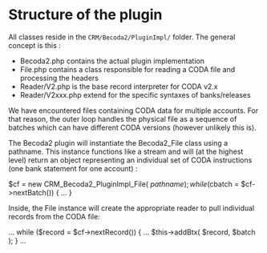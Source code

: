 # Structure of the plugin

All classes reside in the `CRM/Becoda2/PluginImpl/` folder. The general concept is this :

* Becoda2.php contains the actual plugin implementation
* File.php contains a class responsible for reading a CODA file and processing the headers
* Reader/V2.php is the base record interpreter for CODA v2.x
* Reader/V2xxx.php extend for the specific syntaxes of banks/releases

We have encountered files containing CODA data for multiple accounts. For that reason, the outer loop handles the physical file as a sequence of batches
which can have different CODA versions (however unlikely this is).

The Becoda2 plugin will instantiate the Becoda2_File class using a pathname. This instance functions like a stream and will (at the highest level) return 
an object representing an individual set of CODA instructions (one bank statement for one account) :

  $cf = new CRM_Becoda2_PluginImpl_File( $pathname );
  while ($cbatch = $cf->nextBatch()) {
    ...
    }

Inside, the File instance will create the appropriate reader to pull individual records from the CODA file:

  ...
  while ($record = $cf->nextRecord()) {
    ...
    $this->addBtx( $record, $batch );
    }
  ...
